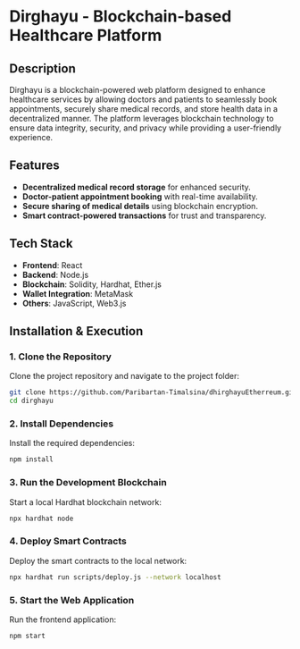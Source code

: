 # Dirghayu - Blockchain-based Healthcare Platform

## Description

Dirghayu is a blockchain-powered web platform designed to enhance healthcare services by allowing doctors and patients to seamlessly book appointments, securely share medical records, and store health data in a decentralized manner. The platform leverages blockchain technology to ensure data integrity, security, and privacy while providing a user-friendly experience.

## Features

- **Decentralized medical record storage** for enhanced security.
- **Doctor-patient appointment booking** with real-time availability.
- **Secure sharing of medical details** using blockchain encryption.
- **Smart contract-powered transactions** for trust and transparency.

## Tech Stack

- **Frontend**: React
- **Backend**: Node.js
- **Blockchain**: Solidity, Hardhat, Ether.js
- **Wallet Integration**: MetaMask
- **Others**: JavaScript, Web3.js

## Installation & Execution

### 1. Clone the Repository

Clone the project repository and navigate to the project folder:

```sh
git clone https://github.com/Paribartan-Timalsina/dhirghayuEtherreum.git
cd dirghayu
```

### 2. Install Dependencies

Install the required dependencies:

```sh
npm install
```

### 3. Run the Development Blockchain

Start a local Hardhat blockchain network:

```sh
npx hardhat node
```

### 4. Deploy Smart Contracts

Deploy the smart contracts to the local network:

```sh
npx hardhat run scripts/deploy.js --network localhost
```

### 5. Start the Web Application

Run the frontend application:

```sh
npm start
```

